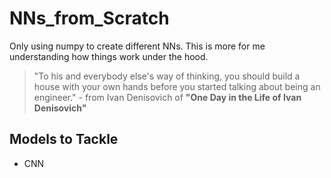 # NNs_from_Scratch
Only using numpy to create different NNs. This is more for me understanding how things work under the hood.


> "To his and everybody else's way of thinking, you should build a house with your own hands before you started talking about being an engineer." - from Ivan Denisovich of **"One Day in the Life of Ivan Denisovich"**

## Models to Tackle
- CNN
